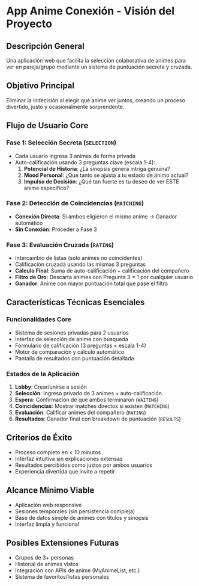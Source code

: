# App Anime Conexión - Visión del Proyecto

## Descripción General
Una aplicación web que facilita la selección colaborativa de animes para ver en pareja/grupo mediante un sistema de puntuación secreta y cruzada.

## Objetivo Principal
Eliminar la indecisión al elegir qué anime ver juntos, creando un proceso divertido, justo y ocasionalmente sorprendente.

## Flujo de Usuario Core

### Fase 1: Selección Secreta (`SELECTION`)
- Cada usuario ingresa 3 animes de forma privada
- Auto-calificación usando 3 preguntas clave (escala 1-4):
  1. **Potencial de Historia**: ¿La sinopsis genera intriga genuina?
  2. **Mood Personal**: ¿Qué tanto se ajusta a tu estado de ánimo actual?
  3. **Impulso de Decisión**: ¿Qué tan fuerte es tu deseo de ver ESTE anime específico?

### Fase 2: Detección de Coincidencias (`MATCHING`)
- **Conexión Directa**: Si ambos eligieron el mismo anime → Ganador automático
- **Sin Conexión**: Proceder a Fase 3

### Fase 3: Evaluación Cruzada (`RATING`)
- Intercambio de listas (solo animes no coincidentes)
- Calificación cruzada usando las mismas 3 preguntas
- **Cálculo Final**: Suma de auto-calificación + calificación del compañero
- **Filtro de Oro**: Descarta animes con Pregunta 3 = 1 por cualquier usuario
- **Ganador**: Anime con mayor puntuación total que pase el filtro

## Características Técnicas Esenciales

### Funcionalidades Core
- Sistema de sesiones privadas para 2 usuarios
- Interfaz de selección de anime con búsqueda
- Formulario de calificación (3 preguntas × escala 1-4)
- Motor de comparación y cálculo automático
- Pantalla de resultados con puntuación detallada

### Estados de la Aplicación
1. **Lobby**: Crear/unirse a sesión
2. **Selección**: Ingreso privado de 3 animes + auto-calificación
3. **Espera**: Confirmación de que ambos terminaron (`WAITING`)
4. **Coincidencias**: Mostrar matches directos si existen (`MATCHING`)
5. **Evaluación**: Calificar animes del compañero (`RATING`)
6. **Resultados**: Ganador final con breakdown de puntuación (`RESULTS`)

## Criterios de Éxito
- Proceso completo en < 10 minutos
- Interfaz intuitiva sin explicaciones extensas
- Resultados percibidos como justos por ambos usuarios
- Experiencia divertida que invite a repetir

## Alcance Mínimo Viable
- Aplicación web responsive
- Sesiones temporales (sin persistencia compleja)
- Base de datos simple de animes con títulos y sinopsis
- Interfaz limpia y funcional

## Posibles Extensiones Futuras
- Grupos de 3+ personas
- Historial de animes vistos
- Integración con APIs de anime (MyAnimeList, etc.)
- Sistema de favoritos/listas personales
